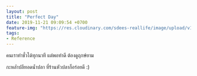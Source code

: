 ```yaml
---
layout: post
title: "Perfect Day"
date: 2019-11-21 09:09:54 +0700
feature-img: "https://res.cloudinary.com/sdees-reallife/image/upload/v1555658919/sample_feature_img.png"
tags:
- Reference
---
```


คนเราทำชั่วได้ทุกนาที แต่พอทำดี ต้องดูฤกษ์ยาม

<i class="fa fa-child" style="color:plum"></i>

กะหล่ำปลีทอดน้ำปลา ที่ร้านหัวปลาก็อร่อยดี :)
